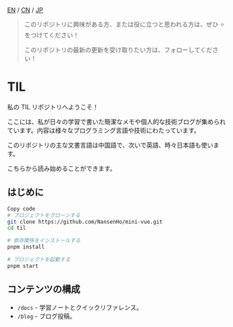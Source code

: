 [EN](./README.md) / [CN](./README_CN.md) / [JP](./README_JP.md)

> このリポジトリに興味がある方、または役に立つと思われる方は、ぜひ :star: をつけてください！
>
> このリポジトリの最新の更新を受け取りたい方は、フォローしてください！

# TIL

私の TIL リポジトリへようこそ！

ここには、私が日々の学習で書いた簡潔なメモや個人的な技術ブログが集められています。内容は様々なプログラミング言語や技術にわたっています。

このリポジトリの主な文書言語は中国語で、次いで英語、時々日本語も使います。

こちらから読み始めることができます。

## はじめに

```bash
Copy code
# プロジェクトをクローンする
git clone https://github.com/NansenHo/mini-vue.git
cd til

# 依存関係をインストールする
pnpm install

# プロジェクトを起動する
pnpm start
```

## コンテンツの構成

- `/docs` - 学習ノートとクイックリファレンス。
- `/blog` - ブログ投稿。

